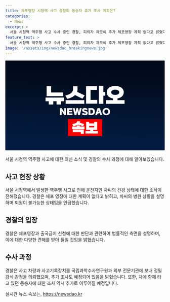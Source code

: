 ```yaml
---
title: 체포영장 시청역 사고 경찰의 동승자 추가 조사 계획은?
categories:
  - News
excerpt: >
  서울 시청역 역주행 사고 수사 중인 경찰, 피의자 차모씨 추가 체포영장 계획 없다고 밝혔다. 차씨의 건강 상태에 따라 퇴원이 불가능하며, 체포 영장 신청은 현재 없다. 경찰은 국과수와 외부 전문기관에 사고 기록장치 등을 보내 정밀 감식·감정을 의뢰했으며, 추가 조사도 예정 중이라고 전했다. 또한, 차 씨가 몰던 차량의 EDR도 급발진 판단 요소로 삼고 있으며, 동승자 조사 역시 추가 조사가 필요하다는 입장이다.
feature_text: >
  서울 시청역 역주행 사고 수사 중인 경찰, 피의자 차모씨 추가 체포영장 계획 없다고 밝혔다. 차씨의 건강 상태에 따라 퇴원이 불가능하며, 체포 영장 신청은 현재 없다. 경찰은 국과수와 외부 전문기관에 사고 기록장치 등을 보내 정밀 감식·감정을 의뢰했으며, 추가 조사도 예정 중이라고 전했다. 또한, 차 씨가 몰던 차량의 EDR도 급발진 판단 요소로 삼고 있으며, 동승자 조사 역시 추가 조사가 필요하다는 입장이다.
image: '/assets/img/newsdao_breakingnews.jpg'
---
```


<p><img src="/assets/img/newsdao_breakingnews.jpg" alt="koreaapp 속보" /></p>

<p data-ke-size="size16">서울 시청역 역주행 사고에 대한 최신 소식 및 경찰의 수사 과정에 대해 알아보겠습니다.</p>

<h2 data-ke-size="size26">사고 현장 상황</h2>

<p data-ke-size="size16">서울 시청역에서 발생한 역주행 사고로 인해 운전자인 차씨의 건강 상태에 대한 소식이 전해졌습니다. 경찰은 체포 영장에 대한 계획이 없다고 밝히고, 차씨의 병원 상황을 설명하며 퇴원이 불가능한 상태임을 언급했습니다.</p>

<h2 data-ke-size="size26">경찰의 입장</h2>

<p data-ke-size="size16">경찰은 체포영장과 출국금지 신청에 대한 판단과 관련하여 법률적인 측면을 설명하며, 이에 대한 다양한 견해를 받아 들일 것임을 밝혔습니다.</p>

<h2 data-ke-size="size26">수사 과정</h2>

<p data-ke-size="size16">경찰은 사고 차량과 사고기록장치를 국립과학수사연구원과 외부 전문기관에 보내 정밀 감식·감정을 의뢰했으며, 추가 조사도 예정되어 있음을 밝혔습니다. 또한, 차에 함께 타고 있던 동승자에 대한 조사 역시 추가로 이루어질 예정입니다.</p>
실시간 뉴스 속보는, <a href="https://newsdao.kr" rel="dofollow">https://newsdao.kr</a>


